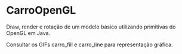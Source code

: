 # CarroOpenGL
Draw, render e rotação de um modelo básico utilizando primitivas do OpenGL em Java.

Consultar os GIFs carro_fill e carro_line para representação gráfica.

